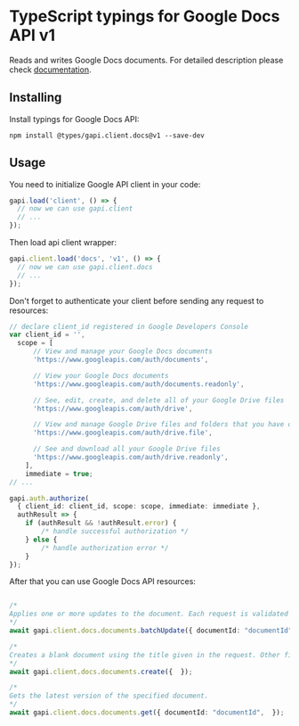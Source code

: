 # TypeScript typings for Google Docs API v1

Reads and writes Google Docs documents.
For detailed description please check [documentation](https://developers.google.com/docs/).

## Installing

Install typings for Google Docs API:

```
npm install @types/gapi.client.docs@v1 --save-dev
```

## Usage

You need to initialize Google API client in your code:

```typescript
gapi.load('client', () => {
  // now we can use gapi.client
  // ...
});
```

Then load api client wrapper:

```typescript
gapi.client.load('docs', 'v1', () => {
  // now we can use gapi.client.docs
  // ...
});
```

Don't forget to authenticate your client before sending any request to resources:

```typescript
// declare client_id registered in Google Developers Console
var client_id = '',
  scope = [ 
      // View and manage your Google Docs documents
      'https://www.googleapis.com/auth/documents',

      // View your Google Docs documents
      'https://www.googleapis.com/auth/documents.readonly',

      // See, edit, create, and delete all of your Google Drive files
      'https://www.googleapis.com/auth/drive',

      // View and manage Google Drive files and folders that you have opened or created with this app
      'https://www.googleapis.com/auth/drive.file',

      // See and download all your Google Drive files
      'https://www.googleapis.com/auth/drive.readonly',
    ],
    immediate = true;
// ...

gapi.auth.authorize(
  { client_id: client_id, scope: scope, immediate: immediate },
  authResult => {
    if (authResult && !authResult.error) {
        /* handle successful authorization */
    } else {
        /* handle authorization error */
    }
});
```

After that you can use Google Docs API resources:

```typescript

/*
Applies one or more updates to the document. Each request is validated before being applied. If any request is not valid, then the entire request will fail and nothing will be applied. Some requests have replies to give you some information about how they are applied. Other requests do not need to return information; these each return an empty reply. The order of replies matches that of the requests. For example, suppose you call batchUpdate with four updates, and only the third one returns information. The response would have two empty replies, the reply to the third request, and another empty reply, in that order. Because other users may be editing the document, the document might not exactly reflect your changes: your changes may be altered with respect to collaborator changes. If there are no collaborators, the document should reflect your changes. In any case, the updates in your request are guaranteed to be applied together atomically.
*/
await gapi.client.docs.documents.batchUpdate({ documentId: "documentId",  });

/*
Creates a blank document using the title given in the request. Other fields in the request, including any provided content, are ignored. Returns the created document.
*/
await gapi.client.docs.documents.create({  });

/*
Gets the latest version of the specified document.
*/
await gapi.client.docs.documents.get({ documentId: "documentId",  });
```

